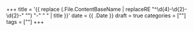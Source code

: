 +++
title = '{{ replace (.File.ContentBaseName | replaceRE "^\\d{4}-\\d{2}-\\d{2}-" "") "-" " " | title }}'
date = {{ .Date }}
draft = true
categories = [""]
tags = [""]
+++